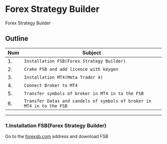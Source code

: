 # Forex Strategy Builder
Forex Strategy Builder


## Outline

| Num      | Subject       | 
| ------------ | --------- | 
| 1. | `Installation FSB(Forex Strategy Builder)` |
| 2. | `Crake FSB and add licence with keygen` |
| 3. | `Installation MT4(Meta Trader 4)` |
| 4. | `Connect Broker to MT4` |
| 5. | `Transfer symbols of broker in MT4 in to the FSB` |
| 6. | `Transfer Datas and candels of symbols of broker in MT4 in to the FSB` |
_______________________________
### 1.Installation FSB(Forex Strategy Builder)

Go to the [forexsb.com](https://forexsb.com/forex-strategy-builder) address and download FSB


